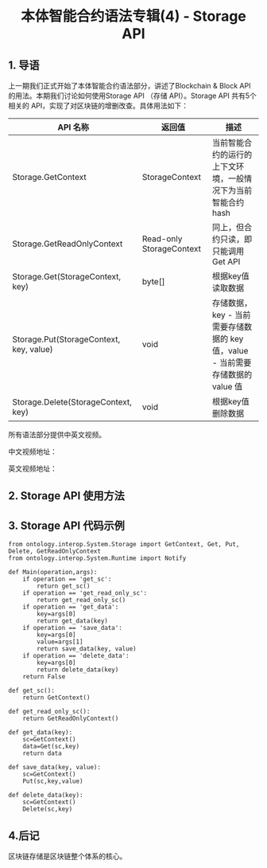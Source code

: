 <h1 align="center">本体智能合约语法专辑(4) - Storage API</h1>

## 1. 导语

上一期我们正式开始了本体智能合约语法部分，讲述了Blockchain & Block API 的用法。本期我们讨论如何使用Storage API （存储 API）。Storage API 共有5个相关的 API，实现了对区块链的增删改查。具体用法如下：

| API 名称                                     | 返回值            | 描述                              |
| ---------------------------------------- | -------------- | -------------------------------- |
| Storage.GetContext                   | StorageContext | 当前智能合约的运行的上下文环境，一般情况下为当前智能合约 hash               |
| Storage.GetReadOnlyContext | Read-only StorageContext | 同上，但合约只读，即只能调用Get API|
| Storage.Get(StorageContext, key)       | byte[]         | 根据key值读取数据   |
| Storage.Put(StorageContext, key, value) | void       |存储数据，key - 当前需要存储数据的 key 值，value - 当前需要存储数据的 value 值|
| Storage.Delete(StorageContext, key)   | void           | 根据key值删除数据  |

所有语法部分提供中英文视频。

中文视频地址：

英文视频地址：

## 2. Storage API 使用方法



## 3. Storage API 代码示例

```
from ontology.interop.System.Storage import GetContext, Get, Put, Delete, GetReadOnlyContext
from ontology.interop.System.Runtime import Notify

def Main(operation,args):
    if operation == 'get_sc':
        return get_sc()
    if operation == 'get_read_only_sc':
        return get_read_only_sc()
    if operation == 'get_data':
        key=args[0]
        return get_data(key)
    if operation == 'save_data':
        key=args[0]
        value=args[1]
        return save_data(key, value)
    if operation == 'delete_data':
        key=args[0]
        return delete_data(key)
    return False

def get_sc():
    return GetContext()
    
def get_read_only_sc():
    return GetReadOnlyContext()

def get_data(key):
    sc=GetContext() 
    data=Get(sc,key)
    return data
    
def save_data(key, value):
    sc=GetContext() 
    Put(sc,key,value)
    
def delete_data(key):
    sc=GetContext() 
    Delete(sc,key)
```

## 4.后记

区块链存储是区块链整个体系的核心。
